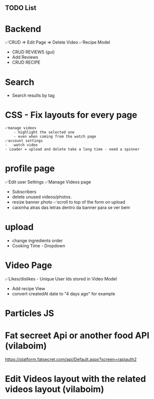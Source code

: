 ## TODO List


# Backend
✅CRUD => Edit Page => Delete Video
✅Recipe Model
- CRUD REVIEWS (gui)
- Add Reviews
- CRUD RECIPE

# Search
- Search results by tag

# CSS - Fix layouts for every page
    ✅manage videos
        - highlight the selected one
        - even when coming from the watch page
    ✅account settings
    -   watch video
    - Loader = upload and delete take a long time - need a spinner

# profile page
✅Edit user Settings 
✅Manage Videos page 
- Subscribers
- delete unused videos/photos.
- resize banner photo
✅scroll to top of the form on upload
- caixinha atras das letras dentro da banner para se ver bem


# upload
 - change ingredients order
 - Cooking Time - Dropdown

# Video Page
✅Likes/dislikes - Unique User Ids stored in Video Model
- Add recipe View
- convert createdAt date to "4 days ago" for example

# Particles JS


# Fat secreet Api or another food API   (vilaboim)

https://platform.fatsecret.com/api/Default.aspx?screen=rapiauth2

# Edit Videos layout with the related videos layout (vilaboim)